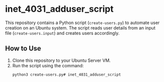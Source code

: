 # inet_4031_adduser_script

This repository contains a Python script (`create-users.py`) to automate user creation on an Ubuntu system. The script reads user details from an input file (`create-users.input`) and creates users accordingly.

## How to Use
1. Clone this repository to your Ubuntu Server VM.
2. Run the script using the command:
   ```bash
   python3 create-users.py# inet_4031_adduser_script
